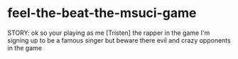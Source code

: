 # feel-the-beat-the-msuci-game
STORY: ok so your playing as me [Tristen] the rapper in the game  I'm signing up to be a famous singer  but beware there evil and crazy opponents in the game

